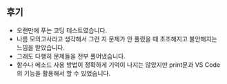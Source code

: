 ## 후기
- 오랜만에 푸는 코딩 테스트였습니다.
- 나름 모의고사라고 생각해서 그런 지 문제가 안 풀렸을 때 초조해지고 불안해지는 느낌을 받았습니다.
- 그래도 다행히 문제들을 전부 풀어냈습니다.
- 함수나 메소드 사용 방법이 정확하게 기억이 나지는 않았지만 print문과 VS Code의 기능을 활용해서 할 수 있었습니다.